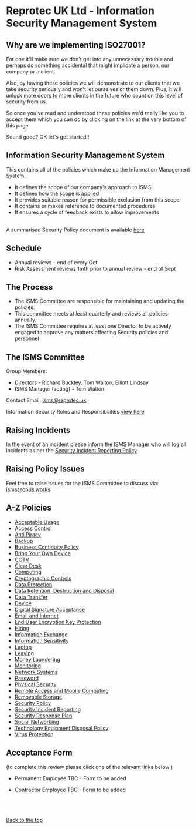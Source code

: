 # Reprotec UK Ltd - Information Security Management System

## Why are we implementing ISO27001?
For one it'll make sure we don't get into any unnecessary trouble and perhaps do something accidental that might implicate a person, our company or a client. 

Also, by having these policies we will demonstrate to our clients that we take security seriously and won't let ourselves or them down. 
Plus, it will unlock more doors to more clients in the future who count on this level of security from us. 

So once you've read and understood these policies we'd really like you to accept them which you can do by clicking on the link at the very bottom of this page

Sound good? OK let's get started!!


## Information Security Management System

This contains all of the policies which make up the Information Management System.

* It defines the scope of our company's approach to ISMS
* It defines how the scope is applied
* It provides suitable reason for permissible exclusion from this scope
* It contains or makes reference to documented procedures
* It ensures a cycle of feedback exists to allow improvements 

<br>A summarised Security Policy document is available [here](security/readme.md)

## Schedule  
* Annual reviews - end of every Oct
* Risk Assessment reviews 1mth prior to annual review - end of Sept

## The Process
* The ISMS Committee are responsible for maintaining and updating the policies.
* This committee meets at least quarterly and reviews all policies annually.
* The ISMS Committee requires at least one Director to be actively engaged to approve any matters affecting Security policies and personnel

## The ISMS Committee 
Group Members:
* Directors - Richard Buckley, Tom Walton, Elliott Lindsay
* ISMS Manager (acting) - Tom Walton

Contact Email: isms@reprotec.uk 

Information Security Roles and Responsibilities [view here](security#information-security-roles-and-responsibilities)

## Raising Incidents
In the event of an incident please inform the ISMS Manager who will log all incidents as per the [Security Incident Reporting Policy](securityincidentreporting/readme.md) 

## Raising Policy Issues
Feel free to raise issues for the ISMS Committee to discuss via: isms@opus.works

## A-Z Policies

* [Acceptable Usage](acceptableusage/readme.md)
* [Access Control](accesscontrol/readme.md)
* [Anti Piracy](antipiracy/readme.md)
* [Backup](backup/readme.md)
* [Business Continuity Policy](bcp/readme.md)
* [Bring Your Own Device](byod/readme.md)
* [CCTV](physicalsecurity/readme.md)
* [Clear Desk](cleardesk/readme.md)
* [Computing](computing/readme.md)
* [Cryptographic Controls](cryptographiccontrols/readme.md)
* [Data Protection](dataprotection/readme.md)
* [Data Retention, Destruction and Disposal](dataretentionanddisposal/readme.md)
* [Data Transfer](datatransfer/readme.md)
* [Device](device/readme.md)
* [Digital Signature Acceptance](digitalsignatureacceptance/readme.md)
* [Email and Internet](emailandinternet/readme.md)
* [End User Encryption Key Protection](enduserencryptionkeyprotection/readme.md)
* [Hiring](hiring/readme.md)
* [Information Exchange](informationexchange/readme.md)
* [Information Sensitivity](informationsensitivity/readme.md)
* [Laptop](device/readme.md)
* [Leaving](leaving/readme.md)
* [Money Laundering](moneylaundering/readme.md)
* [Monitoring](monitoring/readme.md)
* [Network Systems](networksystems/readme.md)
* [Password](password/readme.md)
* [Physical Security](physicalsecurity/readme.md)
* [Remote Access and Mobile Computing](remoteaccessandmobilecomputing/readme.md)
* [Removable Storage](removeablestorage/readme.md)
* [Security Policy](security/readme.md)
* [Security Incident Reporting](securityincidentreporting/readme.md)
* [Security Response Plan](securityresponseplan/readme.md)
* [Social Networking](socialnetworking/readme.md)
* [Technology Equipment Disposal Policy](technologyequipmentdisposal/readme.md)
* [Virus Protection](virusprotection/readme.md)


## Acceptance Form 
(to complete this review please click one of the relevant links below )

* Permanent Employee TBC - Form to be added

* Contractor Employee TBC - Form to be added

<br><br><br>
[Back to the top](./README.md)
